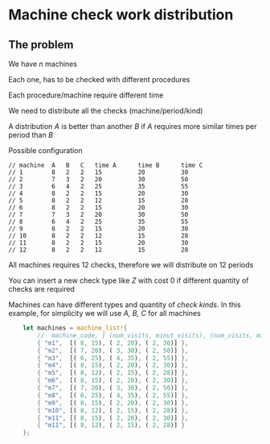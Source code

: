 # Machine check work distribution

## The problem

We have _n_ machines

Each one, has to be checked with different procedures

Each procedure/machine require different time

We need to distribute all the checks (machine/period/kind)

A distribution _A_ is better than another _B_ if _A_ requires more similar times
per period than _B_

Possible configuration

    // machine  A	B	C	time A	    time B	    time C
    // 1        8	2	2	15	        20	        30
    // 2	    7	3	2	20	        30	        50
    // 3	    6	4	2	25	        35	        55
    // 4	    8	2	2	15	        20	        30
    // 5	    8	2	2	12	        15	        28
    // 6	    8	2	2	15	        20	        30
    // 7	    7	3	2	20	        30	        50
    // 8	    6	4	2	25	        35	        55
    // 9	    8	2	2	15	        20	        30
    // 10	    8	2	2	12	        15	        28
    // 11	    8  	2	2	15	        20	        30
    // 12	    8	2	2	12	        15	        28


All machines requires 12 checks, therefore we will distribute on 12 periods

You can insert a new check type like _Z_ with cost 0 if different quantity of checks
are required

Machines can have different types and quantity of _check kinds_. In this example,
for simplicity we will use _A, B, C_ for all machines

```rust
    let machines = machine_list!{
        //  machine_code, [ (num_visits, minut_visits), (num_visits, minut_visits), ...]
        { "m1",  [( 8, 15), ( 2, 20), ( 2, 30)] },
        { "m2",  [( 7, 20), ( 3, 30), ( 2, 50)] },
        { "m3",  [( 6, 25), ( 4, 35), ( 2, 55)] },
        { "m4",  [( 8, 15), ( 2, 20), ( 2, 30)] },
        { "m5",  [( 8, 12), ( 2, 15), ( 2, 28)] },
        { "m6",  [( 8, 15), ( 2, 20), ( 2, 30)] },
        { "m7",  [( 7, 20), ( 3, 30), ( 2, 50)] },
        { "m8",  [( 6, 25), ( 4, 35), ( 2, 55)] },
        { "m9",  [( 8, 15), ( 2, 20), ( 2, 30)] },
        { "m10", [( 8, 12), ( 2, 15), ( 2, 28)] },
        { "m11", [( 8, 15), ( 2, 20), ( 2, 30)] },
        { "m11", [( 8, 12), ( 2, 15), ( 2, 28)] }
    };
```